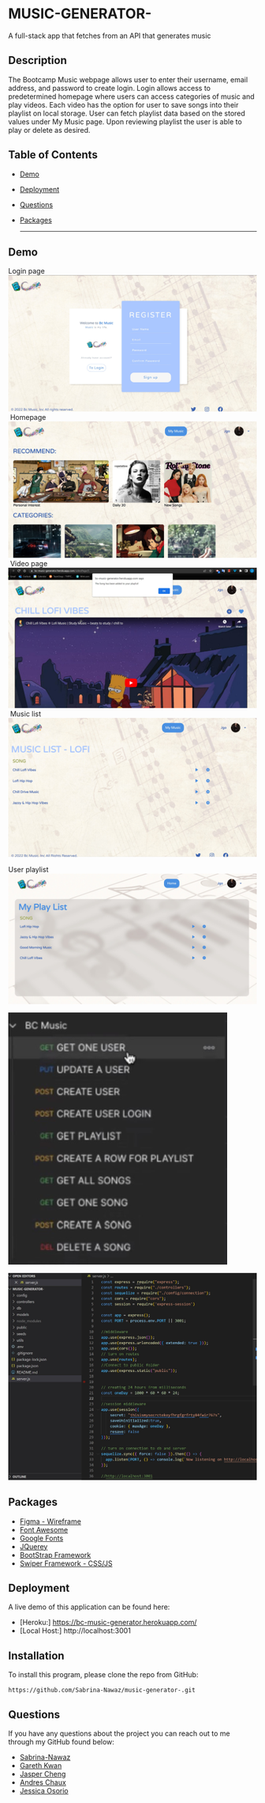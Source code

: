 # MUSIC-GENERATOR-
A full-stack app that fetches from an API that generates music

## Description
The Bootcamp Music webpage allows user to enter their username, email address, and password to create login. Login allows access to predetermined homepage where users can access categories of music and play videos. Each video has the option for user to save songs into their playlist on local storage. User can fetch playlist data based on the stored values under My Music page. Upon reviewing playlist the user is able to play or delete as desired.

## Table of Contents
  * [Demo](#demo)  
  * [Deployment](#deployment)
  * [Questions](#questions)
  * [Packages](#packages)

    ***


## Demo

Login page
![image](./Assets/login.jpg)
​
Homepage
![image](./Assets/homepage.jpg)
​
Video page
![image](./Assets/video%20page.jpg)
​
Music list
![image](./Assets/music%20list.jpg)

User playlist
![image](./Assets/user%20playlist.jpg)
​

![routes](./Assets/postman.jpg)


![slack](./Assets/BCmusic.jpg)

## Packages

- [Figma - Wireframe](https://www.figma.com/)
- [Font Awesome](https://fontawesome.com/)
- [Google Fonts](https://fonts.google.com/knowledge)
- [JQuerey](https://jquery.com/)
- [BootStrap Framework](https://getbootstrap.com/)
- [Swiper Framework - CSS/JS](https://swiperjs.com/)


## Deployment

A live demo of this application can be found here: 
 
- [Heroku:] https://bc-music-generator.herokuapp.com/
- [Local Host:] http://localhost:3001


## Installation

  To install this program, please clone the repo from GitHub: 
  
  ```
https://github.com/Sabrina-Nawaz/music-generator-.git
  ```

  
## Questions

  If you have any questions about the project you can reach out to me through my GitHub found below:

- [Sabrina-Nawaz](https://github.com/Sabrina-Nawaz)
- [Gareth Kwan](https://github.com/Gareth-Kwan)
- [Jasper Cheng](https://github.com/Hpyorange)
- [Andres Chaux](https://github.com/andres192x)
- [Jessica Osorio](https://github.com/osorioj88) 
